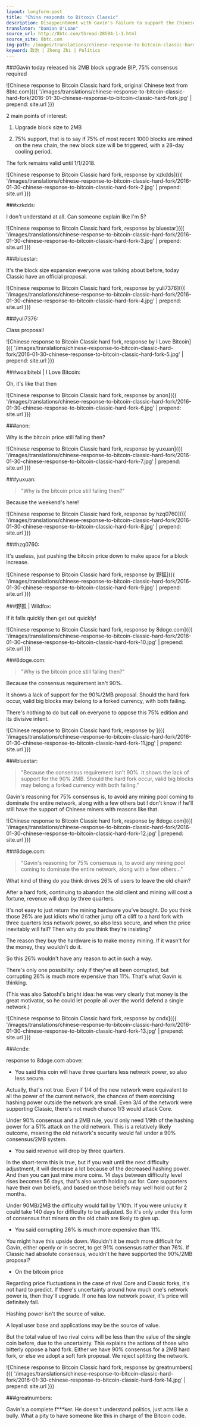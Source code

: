 ```yaml
---
layout: longform-post
title: "China responds to Bitcoin Classic"
description: Disappointment with Gavin's failure to support the Chinese 90%/2MB proposal, and offense caused by his concerns around miner centralization mark a lukewarm response to Bitcoin Classic on 8btc.com
translator: "Damian O'Loan"
source_url: http://8btc.com/thread-28594-1-1.html
source_site: 8btc.com
img-path: /images/translations/chinese-response-to-bitcoin-classic-hard-fork/2016-01-30-chinese-response-to-bitcoin-classic-hard-fork.jpg
keyword: 政治 | Zheng Zhi | Politics
---
```


###Gavin today released his 2MB block upgrade BIP, 75% consensus required

![Chinese response to Bitcoin Classic hard fork, original Chinese text from 8btc.com]({{ '/images/translations/chinese-response-to-bitcoin-classic-hard-fork/2016-01-30-chinese-response-to-bitcoin-classic-hard-fork.jpg' | prepend: site.url }})

2 main points of interest:

1. Upgrade block size to 2MB

2. 75% support, that is to say if 75% of most recent 1000 blocks are mined on the new chain, the new block size will be triggered, with a 28-day cooling period.

The fork remains valid until 1/1/2018.

![Chinese response to Bitcoin Classic hard fork, response by xzkdds]({{ '/images/translations/chinese-response-to-bitcoin-classic-hard-fork/2016-01-30-chinese-response-to-bitcoin-classic-hard-fork-2.jpg' | prepend: site.url }})

###xzkdds:

I don't understand at all. Can someone explain like I'm 5?

![Chinese response to Bitcoin Classic hard fork, response by bluestar]({{ '/images/translations/chinese-response-to-bitcoin-classic-hard-fork/2016-01-30-chinese-response-to-bitcoin-classic-hard-fork-3.jpg' | prepend: site.url }})

###bluestar:

It's the block size expansion everyone was talking about before, today Classic have an official proposal.

![Chinese response to Bitcoin Classic hard fork, response by yuli7376]({{ '/images/translations/chinese-response-to-bitcoin-classic-hard-fork/2016-01-30-chinese-response-to-bitcoin-classic-hard-fork-4.jpg' | prepend: site.url }})

###yuli7376:

Class proposal!

![Chinese response to Bitcoin Classic hard fork, response by I Love Bitcoin]({{ '/images/translations/chinese-response-to-bitcoin-classic-hard-fork/2016-01-30-chinese-response-to-bitcoin-classic-hard-fork-5.jpg' | prepend: site.url }})

###woaibitebi | I Love Bitcoin:

Oh, it's like that then

![Chinese response to Bitcoin Classic hard fork, response by anon]({{ '/images/translations/chinese-response-to-bitcoin-classic-hard-fork/2016-01-30-chinese-response-to-bitcoin-classic-hard-fork-6.jpg' | prepend: site.url }})

###anon:

Why is the bitcoin price still falling then?

![Chinese response to Bitcoin Classic hard fork, response by yuxuan]({{ '/images/translations/chinese-response-to-bitcoin-classic-hard-fork/2016-01-30-chinese-response-to-bitcoin-classic-hard-fork-7.jpg' | prepend: site.url }})

###yuxuan:

> "Why is the bitcoin price still falling then?"

Because the weekend's here!

![Chinese response to Bitcoin Classic hard fork, response by hzq0760]({{ '/images/translations/chinese-response-to-bitcoin-classic-hard-fork/2016-01-30-chinese-response-to-bitcoin-classic-hard-fork-8.jpg' | prepend: site.url }})

###hzq0760:

It's useless, just pushing the bitcoin price down to make space for a block increase.

![Chinese response to Bitcoin Classic hard fork, response by 野狐]({{ '/images/translations/chinese-response-to-bitcoin-classic-hard-fork/2016-01-30-chinese-response-to-bitcoin-classic-hard-fork-9.jpg' | prepend: site.url }})

###野狐 | Wildfox:

If it falls quickly then get out quickly!

![Chinese response to Bitcoin Classic hard fork, response by 8doge.com]({{ '/images/translations/chinese-response-to-bitcoin-classic-hard-fork/2016-01-30-chinese-response-to-bitcoin-classic-hard-fork-10.jpg' | prepend: site.url }})

###8doge.com:

> "Why is the bitcoin price still falling then?"

Because the consensus requirement isn't 90%.

It shows a lack of support for the 90%/2MB proposal. Should the hard fork occur, valid big blocks may belong to a forked currency, with both failing.

There's nothing to do but call on everyone to oppose this 75% edition and its divisive intent.

![Chinese response to Bitcoin Classic hard fork, response by ]({{ '/images/translations/chinese-response-to-bitcoin-classic-hard-fork/2016-01-30-chinese-response-to-bitcoin-classic-hard-fork-11.jpg' | prepend: site.url }})

###bluestar:

> "Because the consensus requirement isn't 90%.
  It shows the lack of support for the 90% 2MB. Should the hard fork occur, valid big blocks may belong a forked currency with both failing."

Gavin's reasoning for 75% consensus is, to avoid any mining pool coming to dominate the entire network, along with a few others but I don't know if he'll still have the support of Chinese miners with reasons like that.

![Chinese response to Bitcoin Classic hard fork, response by 8doge.com]({{ '/images/translations/chinese-response-to-bitcoin-classic-hard-fork/2016-01-30-chinese-response-to-bitcoin-classic-hard-fork-12.jpg' | prepend: site.url }})

###8doge.com:

> "Gavin's reasoning for 75% consensus is, to avoid any mining pool coming to dominate the entire network, along with a few others..."

What kind of thing do you think drives 26% of users to leave the old chain?

After a hard fork, continuing to abandon the old client and mining will cost a fortune, revenue will drop by three quarters.

It's not easy to just return the mining hardware you've bought. Do you think those 26% are just idiots who'd rather jump off a cliff to a hard fork with three quarters less network power, so also less secure, and when the price inevitably will fall? Then why do you think they're insisting?

The reason they buy the hardware is to make money mining. If it wasn't for the money, they wouldn't do it.

So this 26% wouldn't have any reason to act in such a way.

There's only one possibility: only if they've all been corrupted, but corrupting 26% is much more expensive than 11%. That's what Gavin is thinking.

(This was also Satoshi's bright idea: he was very clearly that money is the great motivator, so he could let people all over the world defend a single network.)

![Chinese response to Bitcoin Classic hard fork, response by cndx]({{ '/images/translations/chinese-response-to-bitcoin-classic-hard-fork/2016-01-30-chinese-response-to-bitcoin-classic-hard-fork-13.jpg' | prepend: site.url }})

###cndx:

response to 8doge.com above:

- You said this coin will have three quarters less network power, so also less secure.

Actually, that's not true. Even if 1/4 of the new network were equivalent to all the power of the current network, the chances of them exercising hashing power outside the network are small. Even 3/4 of the network were supporting Classic, there's not much chance 1/3 would attack Core.

Under 90% consensus and a 2MB rule, you'd only need 1/9th of the hashing power for a 51% attack on the old network. This is a relatively likely outcome, meaning the old network's security would fall under a 90% consensus/2MB system.

- You said revenue will drop by three quarters.

In the short-term this is true, but if you wait until the next difficulty adjustment, it will decrease a lot because of the decreased hashing power. And then you can just mine more coins. 14 days between difficulty level rises becomes 56 days, that's also worth holding out for. Core supporters have their own beliefs, and based on those beliefs may well hold out for 2 months.

Under 90MB/2MB the difficulty would fall by 1/10th. If you were unlucky it could take 140 days for difficulty to be adjusted. So it's only under this form of consensus that miners on the old chain are likely to give up.

- You said corrupting 26% is much more expensive than 11%.

You might have this upside down. Wouldn't it be much more difficult for Gavin, either openly or in secret, to get 91% consensus rather than 76%. If Classic had absolute consensus, wouldn't he have supported the 90%/2MB proposal?

- On the bitcoin price

Regarding price fluctuations in the case of rival Core and Classic forks, it's not hard to predict. If there's uncertainty around how much one's network power is, then they'll upgrade. If one has low network power, it's price will definitely fall.

Hashing power isn't the source of value.

A loyal user base and applications may be the source of value.

But the total value of two rival coins will be less than the value of the single coin before, due to the uncertainty. This explains the actions of those who bitterly oppose a hard fork. Either we have 90% consensus for a 2MB hard fork, or else we adopt a soft fork proposal. We reject splitting the network.

![Chinese response to Bitcoin Classic hard fork, response by greatnumbers]({{ '/images/translations/chinese-response-to-bitcoin-classic-hard-fork/2016-01-30-chinese-response-to-bitcoin-classic-hard-fork-14.jpg' | prepend: site.url }})

###greatnumbers:

Gavin's a complete f***ker. He doesn't understand politics, just acts like a bully. What a pity to have someone like this in charge of the Bitcoin code.
